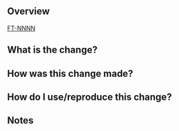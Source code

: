 ## Overview

[FT-NNNN](https://loyaltynz.atlassian.net/browse/FT-NNNN)

## What is the change?

## How was this change made?

## How do I use/reproduce this change?

## Notes